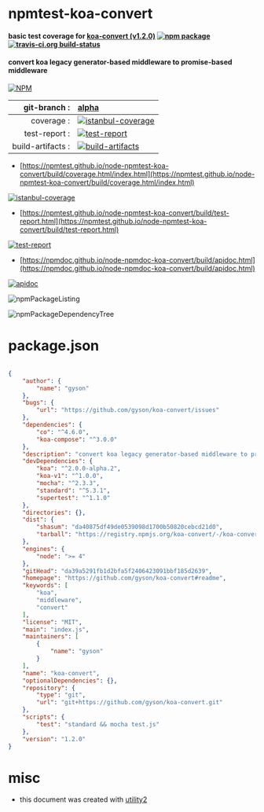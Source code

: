 # npmtest-koa-convert

#### basic test coverage for  [koa-convert (v1.2.0)](https://github.com/gyson/koa-convert#readme)  [![npm package](https://img.shields.io/npm/v/npmtest-koa-convert.svg?style=flat-square)](https://www.npmjs.org/package/npmtest-koa-convert) [![travis-ci.org build-status](https://api.travis-ci.org/npmtest/node-npmtest-koa-convert.svg)](https://travis-ci.org/npmtest/node-npmtest-koa-convert)

#### convert koa legacy generator-based middleware to promise-based middleware

[![NPM](https://nodei.co/npm/koa-convert.png?downloads=true&downloadRank=true&stars=true)](https://www.npmjs.com/package/koa-convert)

| git-branch : | [alpha](https://github.com/npmtest/node-npmtest-koa-convert/tree/alpha)|
|--:|:--|
| coverage : | [![istanbul-coverage](https://npmtest.github.io/node-npmtest-koa-convert/build/coverage.badge.svg)](https://npmtest.github.io/node-npmtest-koa-convert/build/coverage.html/index.html)|
| test-report : | [![test-report](https://npmtest.github.io/node-npmtest-koa-convert/build/test-report.badge.svg)](https://npmtest.github.io/node-npmtest-koa-convert/build/test-report.html)|
| build-artifacts : | [![build-artifacts](https://npmtest.github.io/node-npmtest-koa-convert/glyphicons_144_folder_open.png)](https://github.com/npmtest/node-npmtest-koa-convert/tree/gh-pages/build)|

- [https://npmtest.github.io/node-npmtest-koa-convert/build/coverage.html/index.html](https://npmtest.github.io/node-npmtest-koa-convert/build/coverage.html/index.html)

[![istanbul-coverage](https://npmtest.github.io/node-npmtest-koa-convert/build/screenCapture.buildCi.browser.%252Ftmp%252Fbuild%252Fcoverage.lib.html.png)](https://npmtest.github.io/node-npmtest-koa-convert/build/coverage.html/index.html)

- [https://npmtest.github.io/node-npmtest-koa-convert/build/test-report.html](https://npmtest.github.io/node-npmtest-koa-convert/build/test-report.html)

[![test-report](https://npmtest.github.io/node-npmtest-koa-convert/build/screenCapture.buildCi.browser.%252Ftmp%252Fbuild%252Ftest-report.html.png)](https://npmtest.github.io/node-npmtest-koa-convert/build/test-report.html)

- [https://npmdoc.github.io/node-npmdoc-koa-convert/build/apidoc.html](https://npmdoc.github.io/node-npmdoc-koa-convert/build/apidoc.html)

[![apidoc](https://npmdoc.github.io/node-npmdoc-koa-convert/build/screenCapture.buildCi.browser.%252Ftmp%252Fbuild%252Fapidoc.html.png)](https://npmdoc.github.io/node-npmdoc-koa-convert/build/apidoc.html)

![npmPackageListing](https://npmtest.github.io/node-npmtest-koa-convert/build/screenCapture.npmPackageListing.svg)

![npmPackageDependencyTree](https://npmtest.github.io/node-npmtest-koa-convert/build/screenCapture.npmPackageDependencyTree.svg)



# package.json

```json

{
    "author": {
        "name": "gyson"
    },
    "bugs": {
        "url": "https://github.com/gyson/koa-convert/issues"
    },
    "dependencies": {
        "co": "^4.6.0",
        "koa-compose": "^3.0.0"
    },
    "description": "convert koa legacy generator-based middleware to promise-based middleware",
    "devDependencies": {
        "koa": "^2.0.0-alpha.2",
        "koa-v1": "^1.0.0",
        "mocha": "^2.3.3",
        "standard": "^5.3.1",
        "supertest": "^1.1.0"
    },
    "directories": {},
    "dist": {
        "shasum": "da40875df49de0539098d1700b50820cebcd21d0",
        "tarball": "https://registry.npmjs.org/koa-convert/-/koa-convert-1.2.0.tgz"
    },
    "engines": {
        "node": ">= 4"
    },
    "gitHead": "da39a5291fb1d2bfa5f2406423091bbf185d2639",
    "homepage": "https://github.com/gyson/koa-convert#readme",
    "keywords": [
        "koa",
        "middleware",
        "convert"
    ],
    "license": "MIT",
    "main": "index.js",
    "maintainers": [
        {
            "name": "gyson"
        }
    ],
    "name": "koa-convert",
    "optionalDependencies": {},
    "repository": {
        "type": "git",
        "url": "git+https://github.com/gyson/koa-convert.git"
    },
    "scripts": {
        "test": "standard && mocha test.js"
    },
    "version": "1.2.0"
}
```



# misc
- this document was created with [utility2](https://github.com/kaizhu256/node-utility2)
